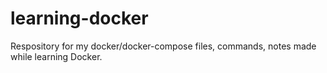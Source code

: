 # learning-docker

Respository for my docker/docker-compose files, commands, notes made while learning Docker.
